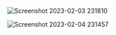 ![Screenshot 2023-02-03 231810](https://user-images.githubusercontent.com/95959359/216672307-48a28d67-c432-4313-ae9f-98b4fecf6b1e.png)

![Screenshot 2023-02-04 231457](https://user-images.githubusercontent.com/95959359/216781956-30a0183b-46a9-479a-8755-8fc8384dcdf9.png)
